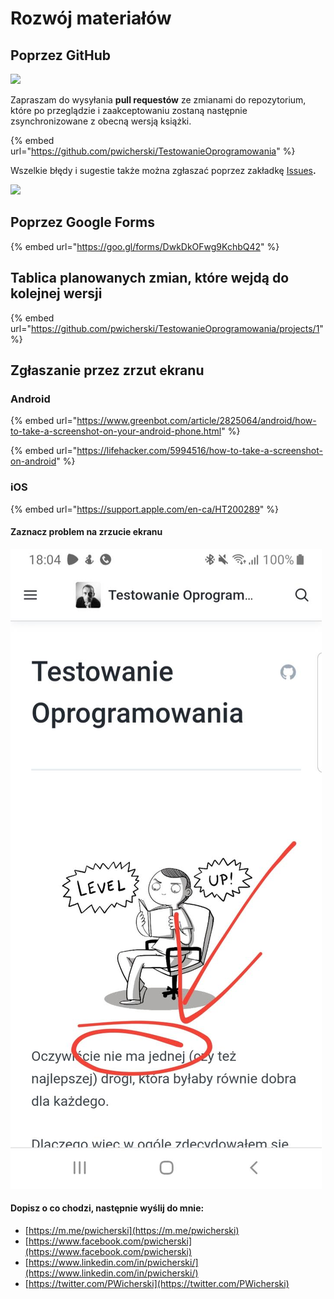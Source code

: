 # Rozwój materiałów

## Poprzez GitHub

![](.gitbook/assets/editodgithub.PNG)

Zapraszam do wysyłania **pull requestów** ze zmianami do repozytorium, które po przeglądzie i zaakceptowaniu zostaną następnie zsynchronizowane z obecną wersją książki.

{% embed url="https://github.com/pwicherski/TestowanieOprogramowania" %}

Wszelkie błędy i sugestie także można zgłaszać poprzez zakładkę [Issues](https://github.com/pwicherski/TestowanieOprogramowania/issues)**.**

![](.gitbook/assets/screen-shot-2018-07-16-at-17.23.59.png)

## Poprzez Google Forms

{% embed url="https://goo.gl/forms/DwkDkOFwg9KchbQ42" %}

## Tablica planowanych zmian, które wejdą do kolejnej wersji

{% embed url="https://github.com/pwicherski/TestowanieOprogramowania/projects/1" %}

## Zgłaszanie przez zrzut ekranu

### Android

{% embed url="https://www.greenbot.com/article/2825064/android/how-to-take-a-screenshot-on-your-android-phone.html" %}

{% embed url="https://lifehacker.com/5994516/how-to-take-a-screenshot-on-android" %}

### iOS

{% embed url="https://support.apple.com/en-ca/HT200289" %}

#### Zaznacz problem na zrzucie ekranu

![](.gitbook/assets/screenshot_20200109-180439_chrome.jpg)

#### Dopisz o co chodzi, następnie wyślij do mnie:

* [https://m.me/pwicherski](https://m.me/pwicherski)
* [https://www.facebook.com/pwicherski](https://www.facebook.com/pwicherski)
* [https://www.linkedin.com/in/pwicherski/](https://www.linkedin.com/in/pwicherski/)
* [https://twitter.com/PWicherski](https://twitter.com/PWicherski)

